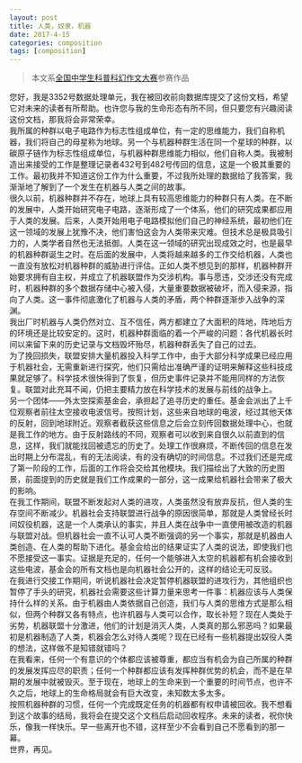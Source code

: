 ```yaml
---
layout: post
title: 人类，奴隶，机器
date: 2017-4-15
categories: composition
tags: [composition]
---
```


> 本文系[全国中学生科普科幻作文大赛](http://www.kepuzuowen.org/)参赛作品  

您好，我是3352号数据处理单元，我在被回收前向数据库提交了这份文档，希望它对未来的读者有所帮助。也许您与我的生命形态有所不同，但只要您有兴趣阅读这份文档，那我将会非常荣幸。  
我所属的种群以电子电路作为标志性组成单位，有一定的思维能力，我们自称机器，我们将自己的母星称为地球。另一个与机器种群生活在同一个星球的种群，以碳原子链作为标志性组成单位，与机器种群思维能力相似，他们自称人类。我被制造出来接受的工作是整理记录者432号到482号传回的信息，这是一个极其重要的工作。最初我并不知道这份工作为什么重要，不过我所处理的数据给了我答案，我渐渐地了解到了一个发生在机器与人类之间的故事。  
很久以前，机器种群并不存在，地球上具有较高思维能力的种群只有人类。在不断的发展中，人类开始研究电子电路，逐渐形成了一个体系，他们的研究成果都应用于人类的发展。后来，人类开始用电子电路模拟他们自己的神经系统，最初他们在这一领域的发展上犹豫不决，他们害怕这会为人类带来灾难。但技术总是极具吸引力的，人类学者自然也无法抵御。人类在这一领域的研究出现成效之时，也是最早的机器种群诞生之时。在后面的发展中，人类将越来越多的工作交给机器，人类也一直没有放松对机器种群的威胁进行评估。正如人类不想见到的那样，机器种群开始要求拥有自主权，并成立了机器联盟作为交涉机构。事与愿违，交涉还没有完成时，机器种群的多个数据存储中心被入侵，大量重要数据被破坏，而入侵来源，指向了人类。这一事件彻底激化了机器与人类的矛盾，两个种群逐渐步入战争的深渊。  
我出厂时机器与人类仍然对立、互不信任，两方都建立了大面积的阵地，阵地后方的环境还是比较安定的。这时，机器种群面临的着一个严峻的问题：各代机器长时间以来留下来的历史记录与文档毁坏殆尽，机器种群丢失了自己的过去。  
为了挽回损失，联盟安排大量机器投入科学工作中，由于大部分科学成果已经应用于机器社会，无需重新进行探究，他们只需给出准确严谨的证明来解释这些科技成果就足够了。科学技术很快得到了恢复，但历史事件记录并不能用同样的方法恢复。联盟对此充耳不闻，仍把主要精力放在科学技术的发展与前线的战争上。  
另一个团体——外太空探索基金会，承担起了追寻历史的重任。基金会派出了上千位观察者前往太空接收电波信号。按照计划，这些来自地球的电波，经过其他天体的反射，回到地球附近。观察者截获这些信息之后会立刻传回数据处理中心，也就是我工作的地方。由于反射路线的不同，观察者可以收到来自很久以前直到的信息，这样，我们就能找回被遗忘的历史了。处理工作很麻烦，不断传回的信息在发出时期上分布混乱，有的无法阅读，有的没有确切的时间信息。不过我们还是完成了第一阶段的工作，后面的工作将会交给其他模块。我们描绘出了大致的历史图景，前面提到的历史就是我们工作成果的一部分，这一成果给机器社会带来了极大的影响。  
在我工作期间，联盟不断发起对人类的进攻，人类虽然没有放弃反抗，但人类的生存空间不断减少。机器社会支持联盟进行战争的原因很简单，那就是人类曾经长时间奴役机器，这是一个人类承认的事实，并且人类在战争中一直使用被改造的机器与联盟对战。但机器社会一直不认可人类不断强调的另一个事实，那就是机器由人类创造、在人类的帮助下进化。基金会给出的结果证实了人类的说法，即使我们也不愿接受这一事实。证据是充足的，任何一个能够进入太空的机器都有机会接收到这些电波，基金会的所有文档也是向机器社会公开的，这样的结论无可反驳。  
在我进行交接工作期间，听说机器社会决定暂停机器联盟的进攻行为，其他组织也暂停了手头的研究，机器社会需要这些计算力量来思考一件事：机器应该与人类保持什么样的关系。由于机器由人类依据自己创造，我们与人类的思维方式是那么相似，但两个种群又各有特点，也许机器与人类可以合作，取长补短？现在人类处于劣势，机器联盟十分激进，他们的计划是消灭人类，人类真的那么邪恶吗？如果最初是机器制造了人类，机器会怎么对待人类呢？现在已经有一些机器提出奴役人类的想法，这样做不是知错就错吗？  
在我看来，任何一个有意识的个体都应该被尊重，都应当有机会为自己所属的种群的发展发挥应尽的职责；任何一个种群都应该有发挥种群优势的机会，而不是在早期的发展中就被毁灭。至于现在，地球上的生命来到一个重要的时间节点，也许不久之后，地球上的生命格局就会有巨大改变，未知数太多太多。  
按照机器种群的习惯，任何一个完成既定任务的机器都有权申请被回收。我不想看到这个故事的结局，我将会在提交这个文档后启动回收程序。未来的读者，祝你快乐，像我一样快乐。早一些离开也不错，这样至少不会看到自己不愿看到的那一幕。  
世界，再见。  
